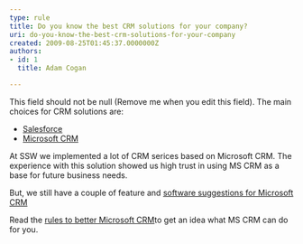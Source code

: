 ```yaml
---
type: rule
title: Do you know the best CRM solutions for your company?
uri: do-you-know-the-best-crm-solutions-for-your-company
created: 2009-08-25T01:45:37.0000000Z
authors:
- id: 1
  title: Adam Cogan

---
```


 This field should not be null (Remove me when you edit this field). 
The main choices for CRM solutions are:

- [Salesforce](http&#58;//www.salesforce.com/crm/ "Salesforce")
- [Microsoft CRM](http&#58;//www.ssw.com.au/ssw/Company/MicrosoftCRM.aspx "Microsoft CRM ")


At SSW we implemented a lot of CRM serices based on Microsoft CRM. 
 The experience with this solution showed us high trust in using MS CRM as a base for future business needs.

 But, we still have a couple of feature and [software suggestions for Microsoft CRM](http&#58;//www.ssw.com.au/SSW/Standards/BetterSoftwareSuggestions/CRM.aspx "SSW Microsoft CRM Suggestions")

 Read the [rules to better Microsoft CRM](http&#58;//www.ssw.com.au/ssw/Standards/Rules/RulestoBetterMicrosoftCRM.aspx "SSW Rules to Better Microsoft CRM")to get an idea what MS CRM can do for you.

